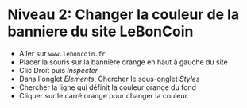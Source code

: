 # Niveau 2: Changer la couleur de la banniere du site __LeBonCoin__

- Aller sur `www.leboncoin.fr`
- Placer la souris sur la bannière orange en haut à gauche du site
- Clic Droit puis _Inspecter_
- Dans l'onglet _Elements_, Chercher le sous-onglet _Styles_
- Chercher la ligne qui définit la couleur orange du fond
- Cliquer sur le carré orange pour changer la couleur.